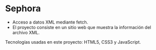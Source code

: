 # Sephora

- Acceso a datos XML mediante fetch.
- El proyecto consiste en un sitio web que muestra la información del archivo XML.

Tecnologías usadas en este proyecto: HTML5, CSS3 y JavaScript.
